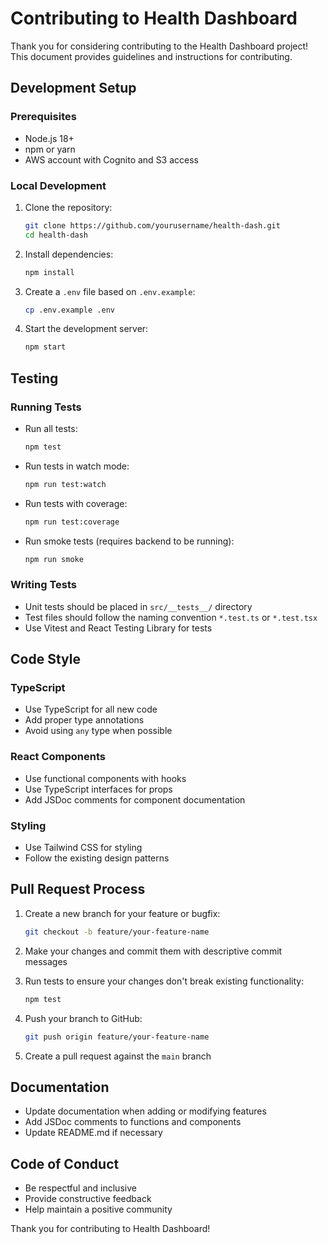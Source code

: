 # Contributing to Health Dashboard

Thank you for considering contributing to the Health Dashboard project! This document provides guidelines and instructions for contributing.

## Development Setup

### Prerequisites
- Node.js 18+
- npm or yarn
- AWS account with Cognito and S3 access

### Local Development
1. Clone the repository:
   ```bash
   git clone https://github.com/yourusername/health-dash.git
   cd health-dash
   ```

2. Install dependencies:
   ```bash
   npm install
   ```

3. Create a `.env` file based on `.env.example`:
   ```bash
   cp .env.example .env
   ```

4. Start the development server:
   ```bash
   npm start
   ```

## Testing

### Running Tests
- Run all tests:
  ```bash
  npm test
  ```

- Run tests in watch mode:
  ```bash
  npm run test:watch
  ```

- Run tests with coverage:
  ```bash
  npm run test:coverage
  ```

- Run smoke tests (requires backend to be running):
  ```bash
  npm run smoke
  ```

### Writing Tests
- Unit tests should be placed in `src/__tests__/` directory
- Test files should follow the naming convention `*.test.ts` or `*.test.tsx`
- Use Vitest and React Testing Library for tests

## Code Style

### TypeScript
- Use TypeScript for all new code
- Add proper type annotations
- Avoid using `any` type when possible

### React Components
- Use functional components with hooks
- Use TypeScript interfaces for props
- Add JSDoc comments for component documentation

### Styling
- Use Tailwind CSS for styling
- Follow the existing design patterns

## Pull Request Process

1. Create a new branch for your feature or bugfix:
   ```bash
   git checkout -b feature/your-feature-name
   ```

2. Make your changes and commit them with descriptive commit messages

3. Run tests to ensure your changes don't break existing functionality:
   ```bash
   npm test
   ```

4. Push your branch to GitHub:
   ```bash
   git push origin feature/your-feature-name
   ```

5. Create a pull request against the `main` branch

## Documentation

- Update documentation when adding or modifying features
- Add JSDoc comments to functions and components
- Update README.md if necessary

## Code of Conduct

- Be respectful and inclusive
- Provide constructive feedback
- Help maintain a positive community

Thank you for contributing to Health Dashboard!